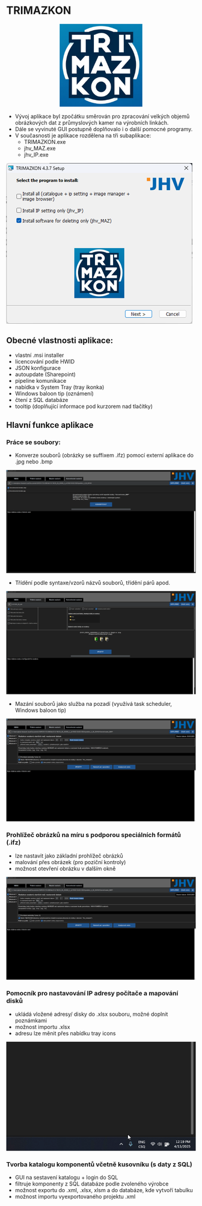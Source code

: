 # TRIMAZKON
<p align="center">
  <img src="readme_images/logo_TRIMAZKON.png" alt="TRIMAZKON logo" width="220">
</p>

- Vývoj aplikace byl zpočátku směrován pro zpracování velkých objemů obrázkových dat z průmyslových kamer na výrobních linkách.
- Dále se vyvinuté GUI postupně doplňovalo i o další pomocné programy.
- V současnosti je aplikace rozdělena na tři subaplikace:
	- TRIMAZKON.exe
	- jhv_MAZ.exe
	- jhv_IP.exe

![installer setup](readme_images/installer_setup.png)

## Obecné vlastnosti aplikace:
- vlastní .msi installer
- licencování podle HWID
- JSON konfigurace
- autoupdate (Sharepoint)
- pipeline komunikace
- nabídka v System Tray (tray ikonka)
- Windows baloon tip (oznámení)
- čtení z SQL databáze
- tooltip (doplňující informace pod kurzorem nad tlačítky)

## Hlavní funkce aplikace
### Práce se soubory:
- Konverze souborů (obrázky se suffixem .ifz) pomocí externí aplikace do .jpg nebo .bmp
<p align="center">
  <img src="readme_images/converting_menu.png" alt="converting menu">
</p>

- Třídění podle syntaxe/vzorů názvů souborů, třídění párů apod.
<p align="center">
  <img src="readme_images/sorting_menu.png" alt="sorting menu">
</p>

- Mazání souborů jako služba na pozadí (využívá task scheduler, Windows baloon tip)
<p align="center">
  <img src="readme_images/deleting_menu.png" alt="deleting menu">
</p>

### Prohlížeč obrázků na míru s podporou speciálních formátů (.ifz)
- lze nastavit jako základní prohlížeč obrázků
- malování přes obrázek (pro poziční kontroly)
- možnost otevření obrázku v dalším okně
<p align="center">
  <img src="readme_images/deleting_menu.png" alt="deleting menu">
</p>

### Pomocník pro nastavování IP adresy počítače a mapování disků
- ukládá vložené adresy/ disky do .xlsx souboru, možné doplnit poznámkami
- možnost importu .xlsx
- adresu lze měnit přes nabídku tray icons

![tray ukázka](readme_images/tray_ukazka.gif)

### Tvorba katalogu komponentů včetně kusovníku (s daty z SQL)
- GUI na sestavení katalogu + login do SQL
- filtruje komponenty z SQL databáze podle zvoleného výrobce
- možnost exportu do .xml, .xlsx, xlsm a do databáze, kde vytvoří tabulku
- možnost importu vyexportovaného projektu .xml



